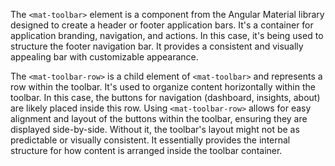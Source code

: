 The `<mat-toolbar>` element is a component from the Angular Material library designed to create a header or footer application bars. It's a container for application branding, navigation, and actions. In this case, it's being used to structure the footer navigation bar. It provides a consistent and visually appealing bar with customizable appearance.

The `<mat-toolbar-row>` is a child element of `<mat-toolbar>` and represents a row within the toolbar. It's used to organize content horizontally within the toolbar. In this case, the buttons for navigation (dashboard, insights, about) are likely placed inside this row.  Using `<mat-toolbar-row>` allows for easy alignment and layout of the buttons within the toolbar, ensuring they are displayed side-by-side. Without it, the toolbar's layout might not be as predictable or visually consistent. It essentially provides the internal structure for how content is arranged inside the toolbar container.